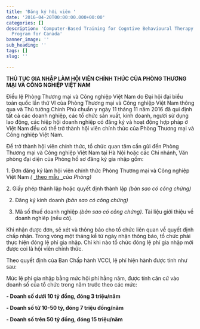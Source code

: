 ```yaml
---
title: 'Đăng ký hội viên '
date: '2016-04-20T00:00:00.000+00:00'
categories: []
description: 'Computer-Based Training for Cogntive Behavioural Therapy: An Addictions
  Program for Canada'
banner_image: ''
sub_heading: ''
tags: []
slug: ''

---
```

**THỦ TỤC GIA NHẬP LÀM HỘI VIÊN CHÍNH THÚC CỦA PHÒNG THƯƠNG MẠI VÀ CÔNG NGHIỆP VIỆT NAM**

Điều lệ Phòng Thương mại và Công nghiệp Việt Nam do Đại hội đại biểu toàn quốc lần thứ VI của Phòng Thương mại và Công nghiệp Việt Nam thông qua và Thủ tướng Chính Phủ chuẩn y ngày 11 tháng 11 năm 2016 đã qui định tất cả các doanh nghiệp, các tổ chức sản xuất, kinh doanh, người sử dụng lao động, các hiệp hội doanh nghiệp có đăng ký và hoạt động hợp pháp ở Việt Nam đều có thể trở thành hội viên chính thức của Phòng Thương mại và Công nghiệp Việt Nam.

Để trở thành hội viên chính thức, tổ chức quan tâm cần gửi đến Phòng Thương mại và Công nghiệp Việt Nam tại Hà Nội hoặc các Chi nhánh, Văn phòng đại diện của Phòng hồ sơ đăng ký gia nhập gồm:

1\. Đơn đăng ký làm hội viên chính thức Phòng Thương mại và Công nghiệp Việt Nam _(_ [_theo mẫu _](https://vcci.com.vn/uploads/Don_gia_nhap_Hoi_vien_VCCI_new_2015.doc "Don_gia_nhap_Hoi_vien_VCCI_new_2015.doc")_của Phòng)_

2\. Giấy phép thành lập hoặc quyết định thành lập _(bản sao có công chứng)_

2. Đăng ký kinh doanh _(bản sao có công chứng)_


3. Mã số thuế doanh nghiệp _(bản sao có công chứng)_. Tài liệu giới thiệu về doanh nghiêp (nếu có).

Khi nhận được đơn, sẽ xét và thông báo cho tổ chức liên quan về quyết định chấp nhận. Trong vòng một tháng kể từ ngày nhận thông báo, tổ chức phải thực hiện đóng lệ phí gia nhập. Chỉ khi nào tổ chức đóng lệ phí gia nhập mới được coi là hội viên chính thức.

Theo quyết định của Ban Chấp hành VCCI, lệ phí hiện hành được tính như sau:

Mức lệ phí gia nhập bằng mức hội phí hằng năm, được tính căn cứ vào doanh số của tổ chức trong năm trước theo các mức:

**- Doanh số dưới 10 tỷ đồng, đóng 3 triệu/năm**

**- Doanh số từ 10-50 tỷ, đóng 7 triệu đồng/năm**

**- Doanh số trên 50 tỷ đồng, đóng 15 triệu/năm**